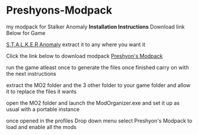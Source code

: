 # Preshyons-Modpack
my modpack for Stalker Anomaly
**Installation Instructions**
Download link Below for Game

[S.T.A.L.K.E.R Anomaly](https://www.moddb.com/mods/stalker-anomaly)
extract it to any where you want it

Click the link below to download modpack
[Preshyon's Modpack](https://drive.google.com/file/d/1x0_58EDs2w453g9_z6gr4swmpYZB-GBG/view?usp=sharing)

run the game atleast once to generate the files once finished carry on with the next instructions

extract the MO2 folder and the 3 other folder to your game folder and allow it to replace the files it wants

open the MO2 folder and launch the ModOrganizer.exe and set it up as usual with a portable instance

once opened in the profiles Drop down menu select Preshyon's Modpack to load and enable all the mods
